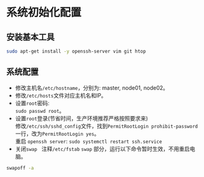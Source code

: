 # 系统初始化配置

## 安装基本工具
```bash
sudo apt-get install -y openssh-server vim git htop
```

## 系统配置

* 修改主机名`/etc/hostname`，分别为: master, node01, node02。
* 修改`/etc/hosts`文件对应主机名和IP。
* 设置`root`密码:  
`sudo passwd root`。
* 设置`root`登录(节省时间，生产环境推荐严格按照要求来)  
修改`/etc/ssh/sshd_config`文件，找到`PermitRootLogin prohibit-password`一行，改为`PermitRootLogin yes`。  
重启 `openssh server`: `sudo systemctl restart ssh.service`
* 关闭`swap`  
注释`/etc/fstab` `swap` 部分，运行以下命令暂时生效，不用重启电脑。  
```bash
swapoff -a
```
